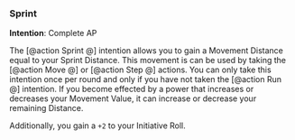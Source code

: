 ### Sprint
**Intention**: Complete AP

The [@action Sprint @] intention allows you to gain a Movement Distance equal to your Sprint Distance. This movement is can be used by taking the [@action Move @] or [@action Step @] actions. You can only take this intention once per round and only if you have not taken the [@action Run @] intention. If you become effected by a power that increases or decreases your Movement Value, it can increase or decrease your remaining Distance.

Additionally, you gain a `+2` to your Initiative Roll.